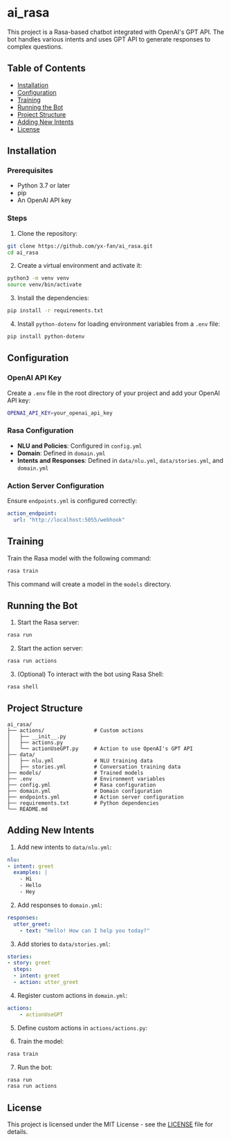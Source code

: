 # ai_rasa

This project is a Rasa-based chatbot integrated with OpenAI's GPT API. The bot handles various intents and uses GPT API to generate responses to complex questions.

## Table of Contents
- [Installation](#installation)
- [Configuration](#configuration)
- [Training](#training)
- [Running the Bot](#running-the-bot)
- [Project Structure](#project-structure)
- [Adding New Intents](#adding-new-intents)
- [License](#license)

## Installation

### Prerequisites
- Python 3.7 or later
- pip
- An OpenAI API key

### Steps
1. Clone the repository:
```sh
git clone https://github.com/yx-fan/ai_rasa.git
cd ai_rasa
```

2. Create a virtual environment and activate it:
```sh
python3 -m venv venv
source venv/bin/activate
```

3. Install the dependencies:
```sh
pip install -r requirements.txt
```

4. Install `python-dotenv` for loading environment variables from a `.env` file:
```sh
pip install python-dotenv
```

## Configuration

### OpenAI API Key
Create a `.env` file in the root directory of your project and add your OpenAI API key:
```sh
OPENAI_API_KEY=your_openai_api_key
```

### Rasa Configuration
- **NLU and Policies**: Configured in `config.yml`
- **Domain**: Defined in `domain.yml`
- **Intents and Responses**: Defined in `data/nlu.yml`, `data/stories.yml`, and `domain.yml`

### Action Server Configuration
Ensure `endpoints.yml` is configured correctly:
```yaml
action_endpoint:
  url: "http://localhost:5055/webhook"
```

## Training
Train the Rasa model with the following command:
```sh
rasa train
```
This command will create a model in the `models` directory.

## Running the Bot
1. Start the Rasa server:
```sh
rasa run
```

2. Start the action server:
```sh
rasa run actions
```

3. (Optional) To interact with the bot using Rasa Shell:
```sh
rasa shell
```

## Project Structure
```
ai_rasa/
├── actions/                # Custom actions
│   ├── __init__.py
│   ├── actions.py
│   └── actionUseGPT.py     # Action to use OpenAI's GPT API
├── data/
│   ├── nlu.yml             # NLU training data
│   ├── stories.yml         # Conversation training data
├── models/                 # Trained models
├── .env                    # Environment variables
├── config.yml              # Rasa configuration
├── domain.yml              # Domain configuration
├── endpoints.yml           # Action server configuration
├── requirements.txt        # Python dependencies
└── README.md
```

## Adding New Intents
1. Add new intents to `data/nlu.yml`:
```yaml
nlu:
- intent: greet
  examples: |
    - Hi
    - Hello
    - Hey
```

2. Add responses to `domain.yml`:
```yaml
responses:
  utter_greet:
    - text: "Hello! How can I help you today?"
```

3. Add stories to `data/stories.yml`:
```yaml
stories:
- story: greet
  steps:
  - intent: greet
  - action: utter_greet
```

4. Register custom actions in `domain.yml`:
```yaml
actions:
    - actionUseGPT
```

5. Define custom actions in `actions/actions.py`:

6. Train the model:
```sh
rasa train
```

7. Run the bot:
```sh
rasa run
rasa run actions
```

## License
This project is licensed under the MIT License - see the [LICENSE](LICENSE) file for details.
```
